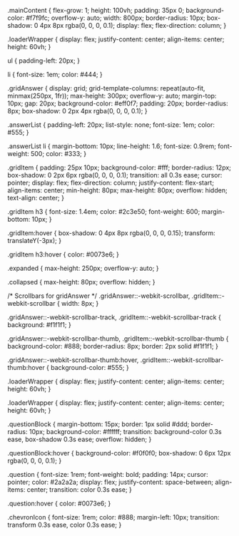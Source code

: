 .mainContent {
  flex-grow: 1;
  height: 100vh;
  padding: 35px 0;
  background-color: #f7f9fc;
  overflow-y: auto;
  width: 800px;
  border-radius: 10px;
  box-shadow: 0 4px 8px rgba(0, 0, 0, 0.1);
  display: flex;
  flex-direction: column;
}

.loaderWrapper {
  display: flex;
  justify-content: center;
  align-items: center;
  height: 60vh;
}

ul {
  padding-left: 20px;
}

li {
  font-size: 1em;
  color: #444;
}






.gridAnswer {
  display: grid;
  grid-template-columns: repeat(auto-fit, minmax(250px, 1fr));
  max-height: 300px;
  overflow-y: auto;
  margin-top: 10px;
  gap: 20px;
  background-color: #eff0f7;
  padding: 20px;
  border-radius: 8px;
  box-shadow: 0 2px 4px rgba(0, 0, 0, 0.1);
}

.answerList {
  padding-left: 20px;
  list-style: none;
  font-size: 1em;
  color: #555;
}

.answerList li {
  margin-bottom: 10px;
  line-height: 1.6;
  font-size: 0.9rem;
  font-weight: 500;
  color: #333;
}

.gridItem {
  padding: 25px 10px;
  background-color: #fff;
  border-radius: 12px;
  box-shadow: 0 2px 6px rgba(0, 0, 0, 0.1);
  transition: all 0.3s ease;
  cursor: pointer;
  display: flex;
  flex-direction: column;
  justify-content: flex-start;
  align-items: center;
  min-height: 80px;
  max-height: 80px;
  overflow: hidden;
  text-align: center;
}

.gridItem h3 {
  font-size: 1.4em;
  color: #2c3e50;
  font-weight: 600;
  margin-bottom: 10px;
}

.gridItem:hover {
  box-shadow: 0 4px 8px rgba(0, 0, 0, 0.15);
  transform: translateY(-3px);
}

.gridItem h3:hover {
  color: #0073e6;
}

.expanded {
  max-height: 250px;
  overflow-y: auto;
}

.collapsed {
  max-height: 80px;
  overflow: hidden;
}

/* Scrollbars for gridAnswer */
.gridAnswer::-webkit-scrollbar, .gridItem::-webkit-scrollbar {
  width: 8px;
}

.gridAnswer::-webkit-scrollbar-track, .gridItem::-webkit-scrollbar-track {
  background: #f1f1f1;
}

.gridAnswer::-webkit-scrollbar-thumb, .gridItem::-webkit-scrollbar-thumb {
  background-color: #888;
  border-radius: 8px;
  border: 2px solid #f1f1f1;
}

.gridAnswer::-webkit-scrollbar-thumb:hover, .gridItem::-webkit-scrollbar-thumb:hover {
  background-color: #555;
}





.loaderWrapper {
  display: flex;
  justify-content: center;
  align-items: center;
  height: 60vh;
}




.loaderWrapper {
  display: flex;
  justify-content: center;
  align-items: center;
  height: 60vh;
}
















.questionBlock {
  margin-bottom: 15px;
  border: 1px solid #ddd;
  border-radius: 10px;
  background-color: #ffffff;
  transition: background-color 0.3s ease, box-shadow 0.3s ease;
  overflow: hidden;
}

.questionBlock:hover {
  background-color: #f0f0f0;
  box-shadow: 0 6px 12px rgba(0, 0, 0, 0.1);
}

.question {
  font-size: 1rem;
  font-weight: bold;
  padding: 14px;
  cursor: pointer;
  color: #2a2a2a;
  display: flex;
  justify-content: space-between;
  align-items: center;
  transition: color 0.3s ease;
}

.question:hover {
  color: #0073e6;
}

.chevronIcon {
  font-size: 1rem;
  color: #888;
  margin-left: 10px;
  transition: transform 0.3s ease, color 0.3s ease;
}
